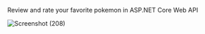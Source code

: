 Review and rate your favorite pokemon in ASP.NET Core Web API

![Screenshot (208)](https://user-images.githubusercontent.com/114370453/194710058-f7dd18c5-3af3-492f-a089-cae7011ab7aa.png)
